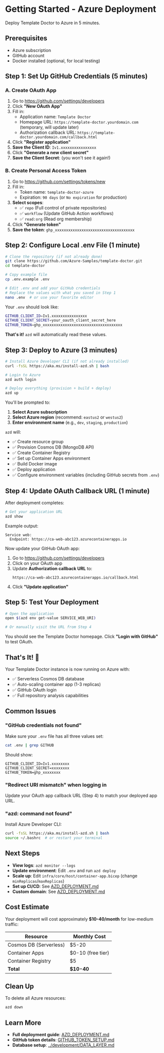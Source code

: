 # Getting Started - Azure Deployment

Deploy Template Doctor to Azure in 5 minutes.

## Prerequisites

- Azure subscription
- GitHub account
- Docker installed (optional, for local testing)

## Step 1: Set Up GitHub Credentials (5 minutes)

### A. Create OAuth App

1. Go to https://github.com/settings/developers
2. Click **"New OAuth App"**
3. Fill in:
    - Application name: `Template Doctor`
    - Homepage URL: `https://template-doctor.yourdomain.com` (temporary, will update later)
    - Authorization callback URL: `https://template-doctor.yourdomain.com/callback.html`
4. Click **"Register application"**
5. **Save the Client ID**: `Iv1.xxxxxxxxxxxxxxxx`
6. Click **"Generate a new client secret"**
7. **Save the Client Secret**: (you won't see it again!)

### B. Create Personal Access Token

1. Go to https://github.com/settings/tokens/new
2. Fill in:
    - Token name: `template-doctor-azure`
    - Expiration: `90 days` (or `No expiration` for production)
3. **Select scopes**:
    - ✅ `repo` (Full control of private repositories)
    - ✅ `workflow` (Update GitHub Action workflows)
    - ✅ `read:org` (Read org membership)
4. Click **"Generate token"**
5. **Save the token**: `ghp_xxxxxxxxxxxxxxxxxxxxxxxxxxxxxxxxxxxx`

## Step 2: Configure Local .env File (1 minute)

```bash
# Clone the repository (if not already done)
git clone https://github.com/Azure-Samples/template-doctor.git
cd template-doctor

# Copy example file
cp .env.example .env

# Edit .env and add your GitHub credentials
# Replace the values with what you saved in Step 1
nano .env  # or use your favorite editor
```

Your `.env` should look like:

```bash
GITHUB_CLIENT_ID=Iv1.xxxxxxxxxxxxxxxx
GITHUB_CLIENT_SECRET=your_oauth_client_secret_here
GITHUB_TOKEN=ghp_xxxxxxxxxxxxxxxxxxxxxxxxxxxxxxxxxxxx
```

**That's it!** `azd` will automatically read these values.

## Step 3: Deploy to Azure (3 minutes)

```bash
# Install Azure Developer CLI (if not already installed)
curl -fsSL https://aka.ms/install-azd.sh | bash

# Login to Azure
azd auth login

# Deploy everything (provision + build + deploy)
azd up
```

You'll be prompted to:

1. **Select Azure subscription**
2. **Select Azure region** (recommend: `eastus2` or `westus2`)
3. **Enter environment name** (e.g., `dev`, `staging`, `production`)

`azd` will:

- ✅ Create resource group
- ✅ Provision Cosmos DB (MongoDB API)
- ✅ Create Container Registry
- ✅ Set up Container Apps environment
- ✅ Build Docker image
- ✅ Deploy application
- ✅ Configure environment variables (including GitHub secrets from `.env`)

## Step 4: Update OAuth Callback URL (1 minute)

After deployment completes:

```bash
# Get your application URL
azd show
```

Example output:

```
Service web:
  Endpoint: https://ca-web-abc123.azurecontainerapps.io
```

Now update your GitHub OAuth app:

1. Go to https://github.com/settings/developers
2. Click on your OAuth app
3. Update **Authorization callback URL** to:
    ```
    https://ca-web-abc123.azurecontainerapps.io/callback.html
    ```
4. Click **"Update application"**

## Step 5: Test Your Deployment

```bash
# Open the application
open $(azd env get-value SERVICE_WEB_URI)

# Or manually visit the URL from Step 4
```

You should see the Template Doctor homepage. Click **"Login with GitHub"** to test OAuth.

## That's It! 🎉

Your Template Doctor instance is now running on Azure with:

- ✅ Serverless Cosmos DB database
- ✅ Auto-scaling container app (1-3 replicas)
- ✅ GitHub OAuth login
- ✅ Full repository analysis capabilities

## Common Issues

### "GitHub credentials not found"

Make sure your `.env` file has all three values set:

```bash
cat .env | grep GITHUB
```

Should show:

```
GITHUB_CLIENT_ID=Iv1.xxxxxxxx
GITHUB_CLIENT_SECRET=xxxxxxxx
GITHUB_TOKEN=ghp_xxxxxxxx
```

### "Redirect URI mismatch" when logging in

Update your OAuth app callback URL (Step 4) to match your deployed app URL.

### "azd: command not found"

Install Azure Developer CLI:

```bash
curl -fsSL https://aka.ms/install-azd.sh | bash
source ~/.bashrc  # or restart your terminal
```

## Next Steps

- **View logs**: `azd monitor --logs`
- **Update environment**: Edit `.env` and run `azd deploy`
- **Scale up**: Edit `infra/core/host/container-app.bicep` (change `minReplicas`/`maxReplicas`)
- **Set up CI/CD**: See [AZD_DEPLOYMENT.md](./AZD_DEPLOYMENT.md#cicd-integration)
- **Custom domain**: See [AZD_DEPLOYMENT.md](./AZD_DEPLOYMENT.md#custom-domain)

## Cost Estimate

Your deployment will cost approximately **$10-40/month** for low-medium traffic:

| Resource               | Monthly Cost      |
| ---------------------- | ----------------- |
| Cosmos DB (Serverless) | $5-20             |
| Container Apps         | $0-10 (free tier) |
| Container Registry     | $5                |
| **Total**              | **$10-40**        |

## Clean Up

To delete all Azure resources:

```bash
azd down
```

## Learn More

- **Full deployment guide**: [AZD_DEPLOYMENT.md](./AZD_DEPLOYMENT.md)
- **GitHub token details**: [GITHUB_TOKEN_SETUP.md](./GITHUB_TOKEN_SETUP.md)
- **Database setup**: [../development/DATA_LAYER.md](../development/DATA_LAYER.md)
